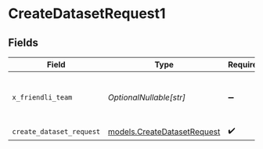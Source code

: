 # CreateDatasetRequest1


## Fields

| Field                                                            | Type                                                             | Required                                                         | Description                                                      |
| ---------------------------------------------------------------- | ---------------------------------------------------------------- | ---------------------------------------------------------------- | ---------------------------------------------------------------- |
| `x_friendli_team`                                                | *OptionalNullable[str]*                                          | :heavy_minus_sign:                                               | ID of team to run requests as (optional parameter).              |
| `create_dataset_request`                                         | [models.CreateDatasetRequest](../models/createdatasetrequest.md) | :heavy_check_mark:                                               | N/A                                                              |